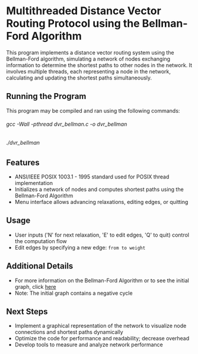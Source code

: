 # Multithreaded Distance Vector Routing Protocol using the Bellman-Ford Algorithm
This program implements a distance vector routing system using the Bellman-Ford algorithm, simulating a network of nodes exchanging information to determine the shortest paths to other nodes in the network. It involves multiple threads, each representing a node in the network, calculating and updating the shortest paths simultaneously.

## Running the Program
This program may be compiled and ran using the following commands:
###### gcc -Wall -pthread dvr_bellman.c -o dvr_bellman
###### ./dvr_bellman

## Features
- ANSI/IEEE POSIX 1003.1 - 1995 standard used for POSIX thread implementation
- Initializes a network of nodes and computes shortest paths using the Bellman-Ford Algorithm
- Menu interface allows advancing relaxations, editing edges, or quitting

## Usage
- User inputs ('N' for next relaxation, 'E' to edit edges, 'Q' to quit) control the computation flow
- Edit edges by specifying a new edge: `from to weight`

## Additional Details
- For more information on the Bellman-Ford Algorithm or to see the initial graph, click [here](https://www.geeksforgeeks.org/bellman-ford-algorithm-dp-23/) 
- Note: The initial graph contains a negative cycle

## Next Steps
- Implement a graphical representation of the network to visualize node connections and shortest paths dynamically
- Optimize the code for performance and readability; decrease overhead
- Develop tools to measure and analyze network performance
    
